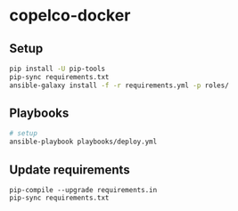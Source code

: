 # copelco-docker

## Setup

```sh
pip install -U pip-tools
pip-sync requirements.txt
ansible-galaxy install -f -r requirements.yml -p roles/
```

## Playbooks

```sh
# setup
ansible-playbook playbooks/deploy.yml
```

## Update requirements

```
pip-compile --upgrade requirements.in
pip-sync requirements.txt
```

